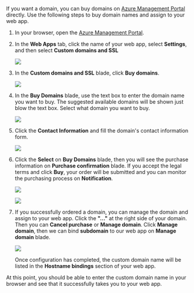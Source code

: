 If you want a domain, you can buy domains on [Azure Management Portal](https://portal.azure.com) directly. Use the following steps to buy domain names and assign to your web app.

1. In your browser, open the [Azure Management Portal](https://portal.azure.com).
2. In the **Web Apps** tab, click the name of your web app, select **Settings**, and then select **Custom domains and SSL**
   
    ![](./media/custom-dns-web-site/dncmntask-cname-6.png)
3. In the **Custom domains and SSL** blade, click **Buy domains**.
   
    ![](./media/custom-dns-web-site/dncmntask-cname-buydomains-1.png)
4. In the **Buy Domains** blade, use the text box to enter the domain name you want to buy. The suggested available domains will be shown just blow the text box. Select what domain you want to buy.
   
   ![](./media/custom-dns-web-site/dncmntask-cname-buydomains-2.png)
5. Click the **Contact Information** and fill the domain's contact information form.
   
   ![](./media/custom-dns-web-site/dncmntask-cname-buydomains-3.png)
6. Click the **Select** on **Buy Domains** blade, then you will see the purchase information on **Purchase confirmation** blade. If you accept the legal terms and click **Buy**, your order will be submitted and you can monitor the purchasing process on **Notification**.
   
   ![](./media/custom-dns-web-site/dncmntask-cname-buydomains-4.png)
   
   ![](./media/custom-dns-web-site/dncmntask-cname-buydomains-5.png)
7. If you successfully ordered a domain, you can manage the domain and assign to your web app. Click the **"..."** at the right side of your domain. Then you can **Cancel purchase** or **Manage domain**. Click **Manage domain**, then we can bind **subdomain** to our web app on **Manage domain** blade.
   
    ![](./media/custom-dns-web-site/dncmntask-cname-buydomains-6.png)
   
    Once configuration has completed, the custom domain name will be listed in the **Hostname bindings** section of your web app.

At this point, you should be able to enter the custom domain name in your browser and see that it successfully takes you to your web app.

